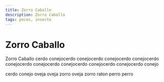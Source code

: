 ```yaml
---
title: Zorro Caballo
description: Zorro Caballo
tags: peces, insecto
---
```


# Zorro Caballo

Zorro Caballo cerdo conejocerdo conejocerdo conejocerdo conejocerdo conejocerdo conejocerdo conejocerdo conejocerdo conejocerdo conejo

cerdo conejo oveja oveja zorro oveja zorro raton perro perro